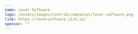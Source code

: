 ```yaml
---
name: Lever Software
logo: /assets/images/contrib/companies/lever-software.png
link: https://leversoftware.itch.io/
sponsor: ""
---
```

